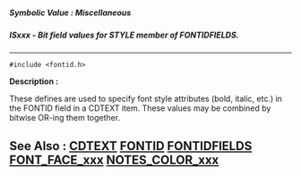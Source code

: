 ##### Symbolic Value : Miscellaneous
##### ISxxx - Bit field values for STYLE member of FONTIDFIELDS.
---
```
#include <fontid.h>
```
**Description :**

These defines are used to specify font style attributes (bold, italic, etc.) in 
the FONTID field in a CDTEXT item.  These values may be combined by bitwise 
OR-ing them together.

**See Also :**
[CDTEXT](/reference/Data/CDTEXT)
[FONTID](/reference/Data/FONTID)
[FONTIDFIELDS](/reference/Data/FONTIDFIELDS)
[FONT_FACE_xxx](/reference/Symb/FONT_FACE_xxx)
[NOTES_COLOR_xxx](/reference/Symb/NOTES_COLOR_xxx)
---
